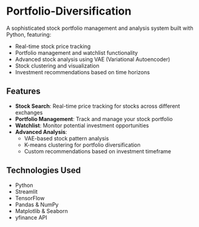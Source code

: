 # Portfolio-Diversification

A sophisticated stock portfolio management and analysis system built with Python, featuring:

- Real-time stock price tracking
- Portfolio management and watchlist functionality
- Advanced stock analysis using VAE (Variational Autoencoder)
- Stock clustering and visualization
- Investment recommendations based on time horizons

## Features

- **Stock Search**: Real-time price tracking for stocks across different exchanges
- **Portfolio Management**: Track and manage your stock portfolio
- **Watchlist**: Monitor potential investment opportunities
- **Advanced Analysis**: 
  - VAE-based stock pattern analysis
  - K-means clustering for portfolio diversification
  - Custom recommendations based on investment timeframe

## Technologies Used

- Python
- Streamlit
- TensorFlow
- Pandas & NumPy
- Matplotlib & Seaborn
- yfinance API